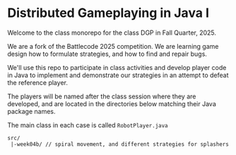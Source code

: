 # Distributed Gameplaying in Java I

Welcome to the class monorepo for the class DGP in Fall Quarter, 2025.

We are a fork of the Battlecode 2025 competition. We are learning game design
how to formulate strategies, and how to find and repair bugs.

We'll use this repo to participate in class activities and develop player
code in Java to implement and demonstrate our strategies in an attempt to
defeat the reference player.

The players will be named after the class session where they are developed,
and are located in the directories below matching their Java package names.

The main class in each case is called `RobotPlayer.java`

```
src/
 |-week04b/ // spiral movement, and different strategies for splashers
```

